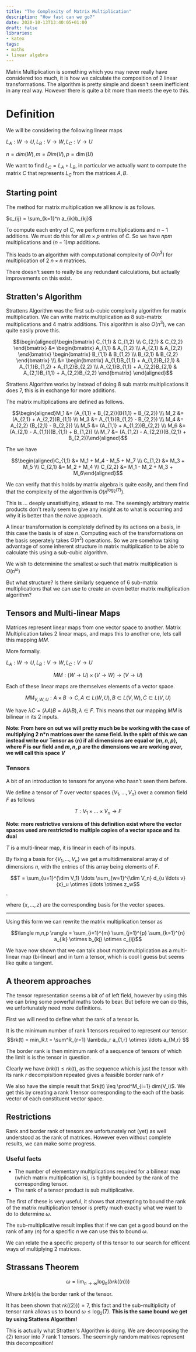 ```yaml
---
title: "The Complexity of Matrix Multiplication"
description: "How fast can we go?"
date: 2020-10-13T13:40:05+01:00
draft: false
libraries:
- katex
tags:
- maths
- linear algebra
---
```




Matrix Multiplication is something which you may never really have considered too much, it is how we calculate the composition of 2 linear transformations. The algorithm is pretty simple and doesn't seem inefficient in any real way. However there is quite a bit more than meets the eye to this.


# Definition

We will be considering the following linear maps


$L_A : W \rightarrow U, L_B :   V  \rightarrow W, L_C : V \rightarrow U$

$n = dim(W), m = Dim(V), p= \dim(U)$

We want to find $L_C = L_A \circ L_B$, in particular we actually want to compute the matrix $C$ that represents $L_C$ from the matrices $A,B$.

## Starting point
The method for matrix multiplication we all know is as follows.

$c_{ij} = \sum_{k=1}^n a_{ik}b_{kj}$

To compute each entry of $C$, we perform $n$ multiplications and $n-1$ additions. We must do this for all $m \times p$ entries of $C$. So we have $npm$ multiplications and $(n-1)mp$ additions.

This leads to an algorithm with computational complexity of $O(n^3)$ for multiplication of 2 $n \times n$ matrices.

There doesn't seem to really be any redundant calculations, but actually improvements on this exist.


## Stratten's Algorithm

Strattens Algorithm was the first sub-cubic complexity algorithm for matrix multiplication. We can write matrix multiplication as $8$ sub-matrix multiplications and $4$ matrix additions. This algorithm is also $O(n^3)$, we can quite easily prove this.


$$\begin{aligned}\begin{bmatrix} C_{1,1} & C_{1,2} \\\  C_{2,1} & C_{2,2}   \end{bmatrix} &= \begin{bmatrix} A_{1,1} & A_{1,2} \\\  A_{2,1} & A_{2,2} \end{bmatrix} \begin{bmatrix} B_{1,1} & B_{1,2} \\\  B_{2,1} & B_{2,2} \end{bmatrix} \\\   &= \begin{bmatrix} A_{1,1}B_{1,1} + A_{1,2}B_{2,1} & A_{1,1}B_{1,2} + A_{1,2}B_{2,2} \\\  A_{2,1}B_{1,1} + A_{2,2}B_{2,1} & A_{2,1}B_{1,1} + A_{2,2}B_{2,2} \end{bmatrix} \end{aligned}$$

Strattens Algorithm works by instead of doing $8$ sub matrix multiplications it does $7$, this is in exchange for more additions.

The matrix multiplications are defined as follows.

$$\begin{aligned}M_1 &= (A_{1,1} + B_{2,2})(B{1,1} + B_{2,2}) \\\ M_2 &= (A_{2,1} + A_{2,2})B_{1,1} \\\ M_3 &= A_{1,1}(B_{1,2} - B_{2,2}) \\\ M_4 &= A_{2,2}  (B_{2,1} - B_{2,2}) \\\  M_5 &= (A_{1,1} + A_{1,2})B_{2,2} \\\ M_6 &= (A_{2,1} - A_{1,1})(B_{1,1} + B_{1,2}) \\\ M_7 &= (A_{1,2} - A_{2,2})(B_{2,1} + B_{2,2})\end{aligned}$$


The we have 

$$\begin{aligned}C_{1,1} &= M_1 + M_4 - M_5 + M_7 \\\ C_{1,2} &= M_3 + M_5 \\\ C_{2,1} &= M_2 + M_4 \\\ C_{2,2} &= M_1 - M_2 + M_3 + M_6\end{aligned}$$

We can verify that this holds by matrix algebra is quite easily, and them find that the complexity of the algorithm is $O(n^{\log_2(7)})$.

This is ... deeply unsatisifiying, atleast to me. The seemingly arbitrary matrix products don't really seem to give any insight as to what is occurring and why it is better than the naive approach.

A linear transformation is completely defined by its actions on a basis, in this case the basis is of size $n$. Computing each of the transformations on the basis seperately takes $O(n^2)$ operations. So we are somehow taking advantage of some inherent structure in matrix multiplication to be able to calculate this using a sub-cubic algorithm.

We wish to determinine the smallest $\omega$ such that matrix multiplication is $O(n^\omega)$

But what structure? Is there similarly sequence of $6$ sub-matrix multiplications that we can use to create an even better matrix multiplication algorithm?


## Tensors and Multi-linear Maps

Matrices represent linear maps from one vector space to another. Matrix Multiplication takes 2 linear maps, and maps this to another one, lets call this mapping $MM$.

More formally.


$L_A : W \rightarrow U, L_B :   V  \rightarrow W, L_C : V \rightarrow U$

$$MM : (W \rightarrow U) \times (V  \rightarrow W) \rightarrow ( V \rightarrow U)$$


Each of these linear maps are themselves elements of a vector space.

$$MM_{V,W,U} : A \times B \rightarrow C, A \in L(W,U), B \in L(V,W), C \in L(V,U)$$

We have $\lambda C = (\lambda A)B = A(\lambda B), \lambda \in F$. This means that our mapping $MM$ is bilinear in its 2 inputs.


__Note: From here on out we will pretty much be be working with the case of multiplying 2 n*n matrices over the same field. 
In the spirit of this we can instead write our Tensor as $\langle n \rangle$ if all dimensions are equal or $\langle m,n,p \rangle$, where $F$ is our field and $m,n,p$ are the dimensions we are working over, we will call this space $V$__



### Tensors

A bit of an introduction to tensors for anyone who hasn't seen them before. 

We define a tensor of $T$ over vector spaces $\{V_1,\ldots,V_n\}$ over a common field $F$ as follows

$$T : V_1 \times \ldots \times V_n \rightarrow F $$

__Note: more restrictive versions of this definition exist where the vector spaces used are restricted to multiple copies of a vector space and its dual__

$T$ is a multi-linear map, it is linear in each of its inputs.

By fixing a basis for $\{V_1,\ldots,V_n\}$ we get a multidimensional array $d$ of dimensions $n$, with the entries of this array being elements of $F$.


$$T = \sum_{u=1}^{\dim V_1} \ldots \sum_{w=1}^{\dim V_n} d_{u \ldots v} {x}_u \otimes \ldots \otimes z_w$$.

where $\{x, \ldots, z\}$ are the corresponding basis for the vector spaces.

---

Using this form we can rewrite the matrix multiplication tensor as 

$$\langle m,n,p \rangle =  \sum_{i=1}^{m} \sum_{j=1}^{p} \sum_{k=1}^{n}  a_{ik} \otimes b_{kj} \otimes c_{ij}$$




We have now shown that we can talk about matrix multiplication as a multi-linear map (bi-linear) and in turn a tensor, which is cool I guess but seems like quite a tangent.


## A theorem approaches


The tensor representation seems a bit of of left field, however by using this we can bring some powerful maths tools to bear. But before we can do this, we unfortunately need more definitions.

First we will need to define what the rank of a tensor is.


It is the minimum number of rank 1 tensors required to represent our tensor.
$$rk(t) = min_R.t = \sum^R_{r=1} \lambda_r a_{1,r} \otimes \ldots a_{M,r} $$


The border rank is then minimum rank of a sequence of tensors of which the limit is is the tensor in question.

Clearly we have $brk(t) \leq rk(t)$, as the sequence which is just the tensor with its rank $r$ decompisition repeated gives a feasible border rank of $r$

We also have the simple result that $rk(t) \leq \prod^M_{i=1} dim(V_i)$. We get this by creating a rank 1 tensor corresponding to the each of the basis vector of each constituent vector space.

## Restrictions

Rank and border rank of tensors are unfortunately not (yet) as well understood as the rank of matrices. However even without complete results, we can make some progress.

### Useful facts
- The number of elementary multiplications required for a bilinear map (which matrix multiplication is), is tightly bounded by the rank of the corresponding tensor.
- The rank of a tensor product is sub multiplicative.


The first of these is very useful, it shows that attempting to bound the rank of the matrix multiplication tensor is pretty much exactly what we want to do to determine $\omega$.

The sub-multiplicative result implies that if we can get a good bound on the rank of any $\langle n \rangle$ for a specific $n$ we can use this to bound $\omega$.

We can relate the a specific property of this tensor to our search for efficent ways of multiplying 2 matrices.

## Strassans Theorem

$$ \omega = \lim_{n \rightarrow \infty} \log_n (brk(\langle n \rangle))$$

Where $brk(t)$is the border rank of the tensor.


It has been shown that $rk(\langle 2 \rangle)) = 7$,  this fact and the sub-multiplicity of tensor rank allows us to bound $\omega \leq \log_2(7)$. __This is the same bound we get by using Stattens Algorithm!__


This is actually what Stratten's Algorithm is doing. We are decomposing the $\langle 2 \rangle$ tensor into $7$ rank 1 tensors. The seemingly random matrixes represent this decomposition!


